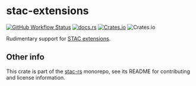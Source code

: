 # stac-extensions

[![GitHub Workflow Status](https://img.shields.io/github/actions/workflow/status/stac-utils/stac-rs/ci.yml?branch=main&style=for-the-badge)](https://github.com/stac-utils/stac-rs/actions/workflows/ci.yml)
[![docs.rs](https://img.shields.io/docsrs/stac-extensions?style=for-the-badge)](https://docs.rs/stac-extensions/latest/stac_extensions/)
[![Crates.io](https://img.shields.io/crates/v/stac-extensions?style=for-the-badge)](https://crates.io/crates/stac-extensions)
![Crates.io](https://img.shields.io/crates/l/stac-extensions?style=for-the-badge)

Rudimentary support for [STAC extensions](https://stac-extensions.github.io/).

## Other info

This crate is part of the [stac-rs](https://github.com/stac-utils/stac-rs) monorepo, see its README for contributing and license information.
